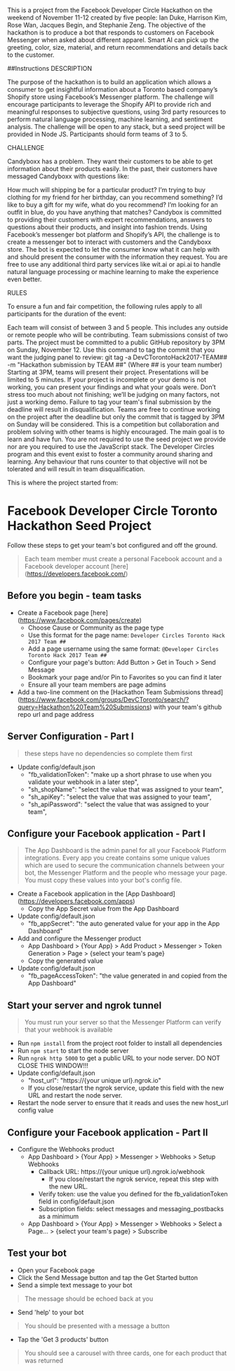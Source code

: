 
This is a project from the Facebook Developer Circle Hackathon on the weekend of November 11-12 created by five people: Ian Duke, Harrison Kim, Rose Wan, Jacques Begin, and Stephanie Zeng. The objective of the hackathon is to produce a bot that responds to customers on Facebook Messenger when asked about different apparel. Smart AI can pick up the greeting, color, size, material, and return recommendations and details back to the customer.

##Instructions
DESCRIPTION

The purpose of the hackathon is to build an application which allows a consumer to get insightful information about a Toronto based company’s Shopify store using Facebook’s Messenger platform. The challenge will encourage participants to leverage the Shopify API to provide rich and meaningful responses to subjective questions, using 3rd party resources to perform natural language processing, machine learning, and sentiment analysis. The challenge will be open to any stack, but a seed project will be provided in Node JS. Participants should form teams of 3 to 5.

CHALLENGE

Candyboxx has a problem. They want their customers to be able to get information about their products easily. In the past, their customers have messaged Candyboxx with questions like:

How much will shipping be for a particular product?
I’m trying to buy clothing for my friend for her birthday, can you recommend something?
I’d like to buy a gift for my wife, what do you recommend?
I’m looking for an outfit in blue, do you have anything that matches?
Candybox is committed to providing their customers with expert recommendations, answers to questions about their products, and insight into fashion trends. Using Facebook’s messenger bot platform and Shopify’s API, the challenge is to create a messenger bot to interact with customers and the Candyboxx store. The bot is expected to let the consumer know what it can help with and should present the consumer with the information they request. You are free to use any additional third party services like wit.ai or api.ai to handle natural language processing or machine learning to make the experience even better.

RULES

To ensure a fun and fair competition, the following rules apply to all participants for the duration of the event:

Each team will consist of between 3 and 5 people. This includes any outside or remote people who will be contributing.
Team submissions consist of two parts.
The project must be committed to a public GitHub repository by 3PM on Sunday, November 12. Use this command to tag the commit that you want the judging panel to review:
git tag -a DevCTorontoHack2017-TEAM## -m "Hackathon submission by TEAM ##"
(Where ## is your team number)
Starting at 3PM, teams will present their project. Presentations will be limited to 5 minutes. If your project is incomplete or your demo is not working, you can present your findings and what your goals were. Don’t stress too much about not finishing; we’ll be judging on many factors, not just a working demo.
Failure to tag your team's final submission by the deadline will result in disqualification. Teams are free to continue working on the project after the deadline but only the commit that is tagged by 3PM on Sunday will be considered.
This is a competition but collaboration and problem solving with other teams is highly encouraged. The main goal is to learn and have fun.
You are not required to use the seed project we provide nor are you required to use the JavaScript stack.
The Developer Circles program and this event exist to foster a community around sharing and learning. Any behaviour that runs counter to that objective will not be tolerated and will result in team disqualification.


This is where the project started from:
# Facebook Developer Circle Toronto Hackathon Seed Project

Follow these steps to get your team's bot configured and off the ground.

> Each team member must create a personal Facebook account and a Facebook developer account [here] (https://developers.facebook.com/)

## Before you begin - team tasks

* Create a Facebook page [here] (https://www.facebook.com/pages/create)
    * Choose Cause or Community as the page type
    * Use this format for the page name: ```Developer Circles Toronto Hack 2017 Team ##```
    * Add a page username using the same format: ```@Developer Circles Toronto Hack 2017 Team ##```
    * Configure your page's button: Add Button > Get in Touch > Send Message
    * Bookmark your page and/or Pin to Favorites so you can find it later
    * Ensure all your team members are page admins
* Add a two-line comment on the [Hackathon Team Submissions thread] (https://www.facebook.com/groups/DevCToronto/search/?query=Hackathon%20Team%20Submissions) with your team's github repo url and page address

## Server Configuration - Part I
> these steps have no dependencies so complete them first
* Update config/default.json
    * "fb_validationToken": "make up a short phrase to use when you validate your webhook in a later step",
    * "sh_shopName": "select the value that was assigned to your team",
    * "sh_apiKey": "select the value that was assigned to your team",
    * "sh_apiPassword": "select the value that was assigned to your team",

## Configure your Facebook application - Part I
> The App Dashboard is the admin panel for all your Facebook Platform integrations. Every app you create contains some unique values which are used to secure the communication channels between your bot, the Messenger Platform and the people who message your page. You must copy these values into your bot's config file.
* Create a Facebook application in the [App Dashboard] (https://developers.facebook.com/apps)
    * Copy the App Secret value from the App Dashboard
* Update config/default.json
    * "fb_appSecret": "the auto generated value for your app in the App Dashboard"
* Add and configure the Messenger product
    * App Dashboard > {Your App} > Add Product > Messenger > Token Generation > Page > {select your team's page}
    * Copy the generated value
* Update config/default.json
    * "fb_pageAccessToken":  "the value generated in and copied from the App Dashboard"

## Start your server and ngrok tunnel
> You must run your server so that the Messenger Platform can verify that your webhook is available
* Run `npm install` from the project root folder to install all dependencies
* Run `npm start` to start the node server
* Run `ngrok http 5000` to get a public URL to your node server. DO NOT CLOSE THIS WINDOW!!!
* Update config/default.json
    * "host_url": "https://{your unique url}.ngrok.io"
    * If you close/restart the ngrok service, update this field with the new URL and restart the node server.
* Restart the node server to ensure that it reads and uses the new host_url config value

## Configure your Facebook application - Part II

* Configure the Webhooks product
    * App Dashboard > {Your App} > Messenger > Webhooks > Setup Webhooks
        * Callback URL:  https://{your unique url}.ngrok.io/webhook
            * If you close/restart the ngrok service, repeat this step with the new URL.
        * Verify token: use the value you defined for the fb_validationToken field in config/default.json
        * Subscription fields: select messages and messaging_postbacks as a minimum
    * App Dashboard > {Your App} > Messenger > Webhooks > Select a Page... > {select your team's page} > Subscribe

## Test your bot
* Open your Facebook page
* Click the Send Message button and tap the Get Started button
* Send a simple text message to your bot
> The message should be echoed back at you
* Send 'help' to your bot
> You should be presented with a message a button
* Tap the 'Get 3 products' button
> You should see a carousel with three cards, one for each product that was returned
